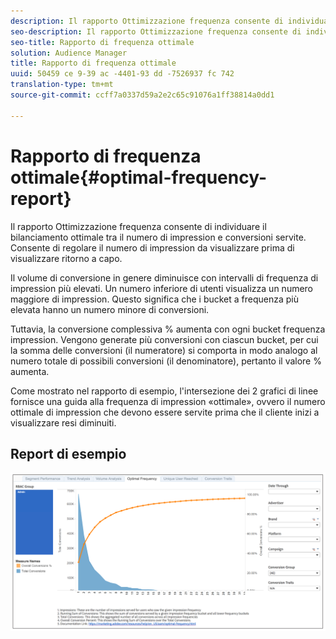 ```yaml
---
description: Il rapporto Ottimizzazione frequenza consente di individuare il bilanciamento ottimale tra il numero di impression e conversioni servite. Consente di regolare il numero di impression da visualizzare prima di visualizzare ritorno a capo.
seo-description: Il rapporto Ottimizzazione frequenza consente di individuare il bilanciamento ottimale tra il numero di impression e conversioni servite. Consente di regolare il numero di impression da visualizzare prima di visualizzare ritorno a capo.
seo-title: Rapporto di frequenza ottimale
solution: Audience Manager
title: Rapporto di frequenza ottimale
uuid: 50459 ce 9-39 ac -4401-93 dd -7526937 fc 742
translation-type: tm+mt
source-git-commit: ccff7a0337d59a2e2c65c91076a1ff38814a0dd1

---
```



# Rapporto di frequenza ottimale{#optimal-frequency-report}

Il rapporto Ottimizzazione frequenza consente di individuare il bilanciamento ottimale tra il numero di impression e conversioni servite. Consente di regolare il numero di impression da visualizzare prima di visualizzare ritorno a capo.

Il volume di conversione in genere diminuisce con intervalli di frequenza di impression più elevati. Un numero inferiore di utenti visualizza un numero maggiore di impression. Questo significa che i bucket a frequenza più elevata hanno un numero minore di conversioni.

Tuttavia, la conversione complessiva % aumenta con ogni bucket frequenza impression. Vengono generate più conversioni con ciascun bucket, per cui la somma delle conversioni (il numeratore) si comporta in modo analogo al numero totale di possibili conversioni (il denominatore), pertanto il valore % aumenta.

Come mostrato nel rapporto di esempio, l'intersezione dei 2 grafici di linee fornisce una guida alla frequenza di impression «ottimale», ovvero il numero ottimale di impression che devono essere servite prima che il cliente inizi a visualizzare resi diminuiti.

## Report di esempio

![](assets/optimal-frequency.png)

